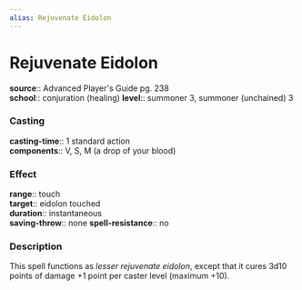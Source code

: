 ```yaml
---
alias: Rejuvenate Eidolon
---
```


# Rejuvenate Eidolon 

**source**:: Advanced Player's Guide pg. 238  
**school**:: conjuration (healing)
**level**:: summoner 3, summoner (unchained) 3

### Casting 

**casting-time**:: 1 standard action  
**components**:: V, S, M (a drop of your blood)

### Effect 

**range**:: touch  
**target**:: eidolon touched  
**duration**:: instantaneous  
**saving-throw**:: none
**spell-resistance**:: no

### Description 

This spell functions as *lesser rejuvenate eidolon*, except that it cures 3d10 points of damage +1 point per caster level (maximum +10).

